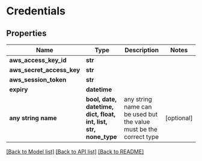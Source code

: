 # Credentials


## Properties
Name | Type | Description | Notes
------------ | ------------- | ------------- | -------------
**aws_access_key_id** | **str** |  | 
**aws_secret_access_key** | **str** |  | 
**aws_session_token** | **str** |  | 
**expiry** | **datetime** |  | 
**any string name** | **bool, date, datetime, dict, float, int, list, str, none_type** | any string name can be used but the value must be the correct type | [optional]

[[Back to Model list]](../README.md#documentation-for-models) [[Back to API list]](../README.md#documentation-for-api-endpoints) [[Back to README]](../README.md)


